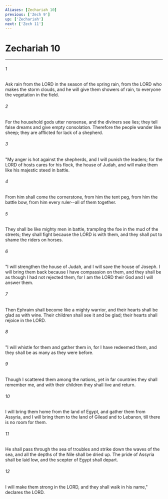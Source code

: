 ```yaml
---
Aliases: [Zechariah 10]
previous: ['Zech 9']
up: ['Zechariah']
next: ['Zech 11']
---
```

# Zechariah 10

***

 

###### 1 
Ask rain from the LORD 
 in the season of the spring rain, 
 from the LORD who makes the storm clouds, 
 and he will give them showers of rain, 
 to everyone the vegetation in the field. 
 
 

###### 2 
For the household gods utter nonsense, 
 and the diviners see lies; 
 they tell false dreams 
 and give empty consolation. 
 Therefore the people wander like sheep; 
 they are afflicted for lack of a shepherd.
 
 

###### 3 
"My anger is hot against the shepherds, 
 and I will punish the leaders; 
 for the LORD of hosts cares for his flock, the house of Judah, 
 and will make them like his majestic steed in battle. 
 
 

###### 4 
From him shall come the cornerstone, 
 from him the tent peg, 
 from him the battle bow, 
 from him every ruler--all of them together. 
 
 

###### 5 
They shall be like mighty men in battle, 
 trampling the foe in the mud of the streets; 
 they shall fight because the LORD is with them, 
 and they shall put to shame the riders on horses.
 
 

###### 6 
"I will strengthen the house of Judah, 
 and I will save the house of Joseph. 
 I will bring them back because I have compassion on them, 
 and they shall be as though I had not rejected them, 
 for I am the LORD their God and I will answer them. 
 
 

###### 7 
Then Ephraim shall become like a mighty warrior, 
 and their hearts shall be glad as with wine. 
 Their children shall see it and be glad; 
 their hearts shall rejoice in the LORD.
 
 

###### 8 
"I will whistle for them and gather them in, 
 for I have redeemed them, 
 and they shall be as many as they were before. 
 
 

###### 9 
Though I scattered them among the nations, 
 yet in far countries they shall remember me, 
 and with their children they shall live and return. 
 
 

###### 10 
I will bring them home from the land of Egypt, 
 and gather them from Assyria, 
 and I will bring them to the land of Gilead and to Lebanon, 
 till there is no room for them. 
 
 

###### 11 
He shall pass through the sea of troubles 
 and strike down the waves of the sea, 
 and all the depths of the Nile shall be dried up. 
 The pride of Assyria shall be laid low, 
 and the scepter of Egypt shall depart. 
 
 

###### 12 
I will make them strong in the LORD, 
 and they shall walk in his name," 
 declares the LORD.
 

